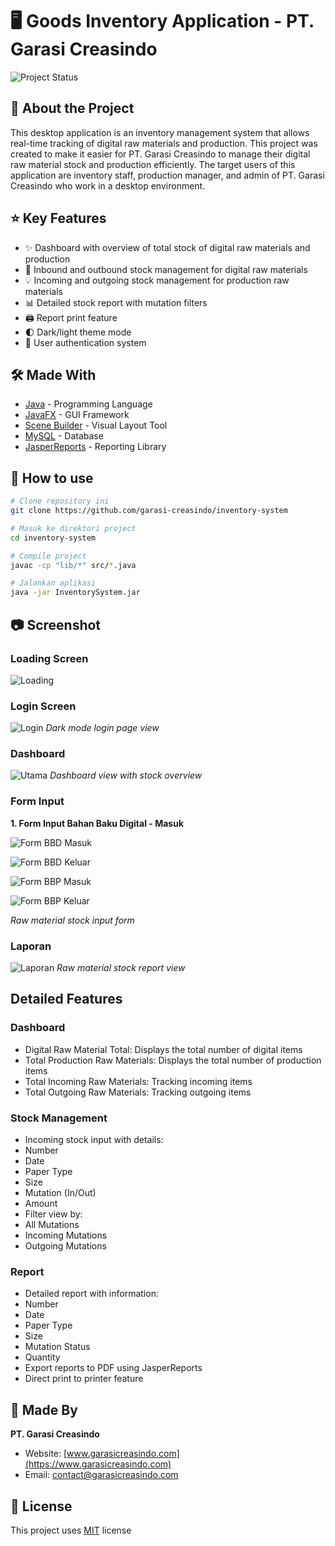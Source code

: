 # 🖥️ Goods Inventory Application - PT. Garasi Creasindo

![Project Status](https://img.shields.io/badge/status-active-success.svg)

## 📖 About the Project
This desktop application is an inventory management system that allows real-time tracking of digital raw materials and production. This project was created to make it easier for PT. Garasi Creasindo to manage their digital raw material stock and production efficiently. The target users of this application are inventory staff, production manager, and admin of PT. Garasi Creasindo who work in a desktop environment.

## ⭐ Key Features
- ✨ Dashboard with overview of total stock of digital raw materials and production
- 🚀 Inbound and outbound stock management for digital raw materials
- 💡 Incoming and outgoing stock management for production raw materials
- 📊 Detailed stock report with mutation filters
- 🖨️ Report print feature
- 🌓 Dark/light theme mode
- 🔐 User authentication system

## 🛠️ Made With
- [Java](https://www.java.com/) - Programming Language
- [JavaFX](https://openjfx.io/) - GUI Framework
- [Scene Builder](https://gluonhq.com/products/scene-builder/) - Visual Layout Tool
- [MySQL](https://www.mysql.com/) - Database
- [JasperReports](https://community.jaspersoft.com/) - Reporting Library

## 🏁 How to use

```bash
# Clone repository ini
git clone https://github.com/garasi-creasindo/inventory-system

# Masuk ke direktori project
cd inventory-system

# Compile project
javac -cp "lib/*" src/*.java

# Jalankan aplikasi
java -jar InventorySystem.jar
```

## 📷 Screenshot

### Loading Screen

![Loading](https://github.com/user-attachments/assets/0a8ca949-a2ef-40f7-878d-5a8ca28abdbc)

### Login Screen

![Login](https://github.com/user-attachments/assets/4de6ac85-b2dc-41be-bb4a-5564d27b9217)
*Dark mode login page view*

### Dashboard

![Utama](https://github.com/user-attachments/assets/38a2a02e-0d78-47e0-9fa0-df498d5d49c5)
*Dashboard view with stock overview*

### Form Input

**1. Form Input Bahan Baku Digital - Masuk** 

![Form BBD Masuk](https://github.com/user-attachments/assets/5b79af08-1170-4698-92eb-d4a363695990)

![Form BBD Keluar](https://github.com/user-attachments/assets/8810bed0-0322-401f-9d04-64bb8b30fb90)

![Form BBP Masuk](https://github.com/user-attachments/assets/5f0386a4-e1cf-4f22-8804-06b92f3a4b3f)

![Form BBP Keluar](https://github.com/user-attachments/assets/fa5b14eb-f842-43b0-b33b-d911c79cca0f)

*Raw material stock input form*

### Laporan
![Laporan](screenshots/laporan.png)
*Raw material stock report view*

## Detailed Features

### Dashboard
- Digital Raw Material Total: Displays the total number of digital items
- Total Production Raw Materials: Displays the total number of production items
- Total Incoming Raw Materials: Tracking incoming items
- Total Outgoing Raw Materials: Tracking outgoing items

### Stock Management
- Incoming stock input with details:
- Number
- Date
- Paper Type
- Size
- Mutation (In/Out)
- Amount
- Filter view by:
- All Mutations
- Incoming Mutations
- Outgoing Mutations

### Report
- Detailed report with information:
- Number
- Date
- Paper Type
- Size
- Mutation Status
- Quantity
- Export reports to PDF using JasperReports
- Direct print to printer feature

## 👤 Made By
**PT. Garasi Creasindo**
- Website: [www.garasicreasindo.com](https://www.garasicreasindo.com)
- Email: contact@garasicreasindo.com

## 📝 License
This project uses [MIT](LICENSE) license
